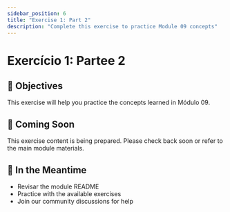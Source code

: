 ```yaml
---
sidebar_position: 6
title: "Exercise 1: Part 2"
description: "Complete this exercise to practice Module 09 concepts"
---
```


# Exercício 1: Partee 2

## 🎯 Objectives

This exercise will help you practice the concepts learned in Módulo 09.

## 📝 Coming Soon

This exercise content is being prepared. Please check back soon or refer to the main module materials.

## 🚀 In the Meantime

- Revisar the module README
- Practice with the available exercises
- Join our community discussions for help
